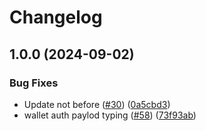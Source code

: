 # Changelog

## 1.0.0 (2024-09-02)


### Bug Fixes

* Update not before ([#30](https://github.com/worldcoin/minikit-js/issues/30)) ([0a5cbd3](https://github.com/worldcoin/minikit-js/commit/0a5cbd39e4e3a8ef0f75c8a24d6dff790e0316fe))
* wallet auth paylod typing ([#58](https://github.com/worldcoin/minikit-js/issues/58)) ([73f93ab](https://github.com/worldcoin/minikit-js/commit/73f93abcc14ff2f112d7c1ab12973ab34f711fb8))
